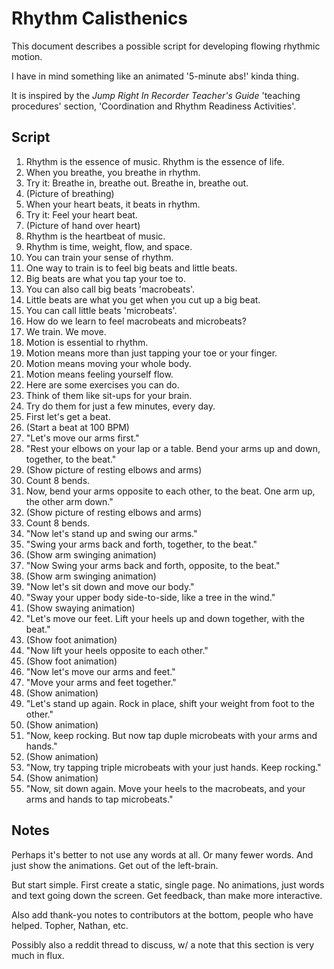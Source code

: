 # Rhythm Calisthenics

This document describes a possible script for developing flowing rhythmic motion.

I have in mind something like an animated '5-minute abs!' kinda thing.

It is inspired by the *Jump Right In Recorder Teacher's Guide* 'teaching procedures' section, 'Coordination and Rhythm Readiness Activities'.

## Script

1. Rhythm is the essence of music. Rhythm is the essence of life.
1. When you breathe, you breathe in rhythm.
1. Try it: Breathe in, breathe out. Breathe in, breathe out.
1. (Picture of breathing)
1. When your heart beats, it beats in rhythm.
1. Try it: Feel your heart beat.
1. (Picture of hand over heart)
1. Rhythm is the heartbeat of music.
1. Rhythm is time, weight, flow, and space.
1. You can train your sense of rhythm.
1. One way to train is to feel big beats and little beats.
1. Big beats are what you tap your toe to.
1. You can also call big beats 'macrobeats'.
1. Little beats are what you get when you cut up a big beat.
1. You can call little beats 'microbeats'.
1. How do we learn to feel macrobeats and microbeats?
1. We train. We move.
1. Motion is essential to rhythm.
1. Motion means more than just tapping your toe or your finger.
1. Motion means moving your whole body.
1. Motion means feeling yourself flow.
1. Here are some exercises you can do.
1. Think of them like sit-ups for your brain.
1. Try do them for just a few minutes, every day.
1. First let's get a beat.
1. (Start a beat at 100 BPM)
1. "Let's move our arms first."
1. "Rest your elbows on your lap or a table. Bend your arms up and down, together, to the beat."
1. (Show picture of resting elbows and arms)
1. Count 8 bends.
1. Now, bend your arms opposite to each other, to the beat. One arm up, the other arm down."
1. (Show picture of resting elbows and arms)
1. Count 8 bends.
1. "Now let's stand up and swing our arms."
1. "Swing your arms back and forth, together, to the beat."
1. (Show arm swinging animation)
1. "Now Swing your arms back and forth, opposite, to the beat."
1. (Show arm swinging animation)
1. "Now let's sit down and move our body."
1. "Sway your upper body side-to-side, like a tree in the wind."
1. (Show swaying animation)
1. "Let's move our feet. Lift your heels up and down together, with the beat."
1. (Show foot animation)
1. "Now lift your heels opposite to each other."
1. (Show foot animation)
1. "Now let's move our arms and feet."
1. "Move your arms and feet together."
1. (Show animation)
1. "Let's stand up again. Rock in place, shift your weight from foot to the other."
1. (Show animation)
1. "Now, keep rocking. But now tap duple microbeats with your arms and hands."
1. (Show animation)
1. "Now, try tapping triple microbeats with your just hands. Keep rocking."
1. (Show animation)
1. "Now, sit down again. Move your heels to the macrobeats, and your arms and hands to tap microbeats."

## Notes
Perhaps it's better to not use any words at all. Or many fewer words. And just show the animations. Get out of the left-brain.

But start simple. First create a static, single page. No animations, just words and text going down the screen. Get feedback, than make more interactive.

Also add thank-you notes to contributors at the bottom, people who have helped. Topher, Nathan, etc.

Possibly also a reddit thread to discuss, w/ a note that this section is very much in flux.
